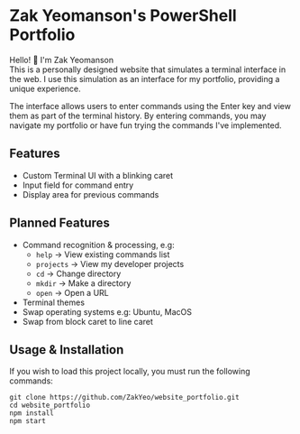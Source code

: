 # Zak Yeomanson's PowerShell Portfolio

Hello! 👋 I'm Zak Yeomanson <br>
This is a personally designed website that simulates a terminal interface in the web. I use this simulation as an interface for my portfolio, providing a unique experience.

The interface allows users to enter commands using the Enter key and view them as part of the terminal history. By entering commands, you may navigate my portfolio or have fun trying the commands I've implemented.

## Features

- Custom Terminal UI with a blinking caret
- Input field for command entry
- Display area for previous commands

## Planned Features

- Command recognition & processing, e.g:
  - `help` -> View existing commands list
  - `projects` -> View my developer projects
  - `cd` -> Change directory
  - `mkdir` -> Make a directory
  - `open` -> Open a URL
- Terminal themes
- Swap operating systems e.g: Ubuntu, MacOS
- Swap from block caret to line caret

## Usage & Installation

If you wish to load this project locally, you must run the following commands:

```
git clone https://github.com/ZakYeo/website_portfolio.git
cd website_portfolio
npm install
npm start
```
